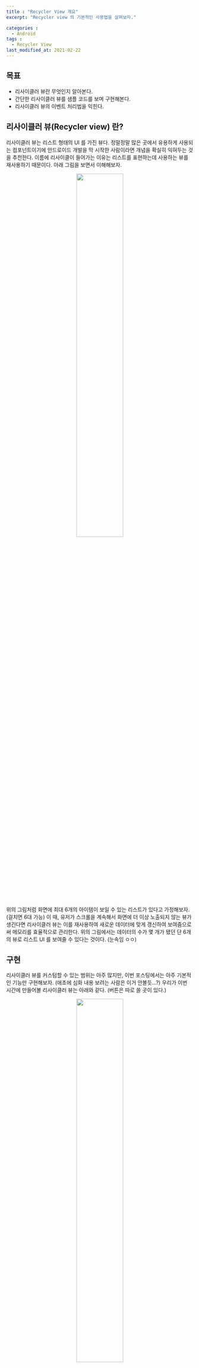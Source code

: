 ```yaml
---
title : "Recycler View 개요"
excerpt: "Recycler view 의 기본적인 사용법을 살펴보자."

categories :
  - Android 
tags : 
  - Recycler View 
last_modified_at: 2021-02-22
---
```


## 목표

- 리사이클러 뷰란 무엇인지 알아본다.
- 간단한 리사이클러 뷰를 샘플 코드를 보며 구현해본다.
- 리사이클러 뷰의 이벤트 처리법을 익힌다.

## 리사이클러 뷰(Recycler view) 란?

리사이클러 뷰는 리스트 형태의 UI 를 가진 뷰다. 정말정말 많은 곳에서 유용하게 사용되는 컴포넌트이기에 안드로이드 개발을 막 시작한 사람이라면 개념을 확실히 익혀두는 것을 추천한다. 이름에 리사이클이 들어가는 이유는 리스트를 표현하는데 사용하는 뷰를 재사용하기 때문이다. 아래 그림을 보면서 이해해보자. 

<p align="center">
  <img width="50%" height="50%" src="https://thkim9373.github.io/assets/images/recycler-view/recycler-view3.png">
</p>

위의 그림처럼 화면에 최대 6개의 아이템이 보일 수 있는 리스트가 있다고 가정해보자. (걸치면 6대 가능) 이 때, 유저가 스크롤을 계속해서 화면에 더 이상 노출되지 않는 뷰가 생긴다면 리사이클러 뷰는 이를 재사용하여 새로운 데이터에 맞게 갱신하여 보여줌으로써 메모리를 효율적으로 관리한다. 위의 그림에서는 데이터의 수가 몇 개가 됐던 단 6개의 뷰로 리스트 UI 를 보여줄 수 있다는 것이다. (눈속임 ㅇㅇ) 

## 구현

리사이클러 뷰를 커스텀할 수 있는 범위는 아주 많지만, 이번 포스팅에서는 아주 기본적인 기능만 구현해보자. (애초에 심화 내용 보려는 사람은 이거 안볼듯...?) 우리가 이번 시간에 만들어볼 리사이클러 뷰는 아래와 같다. (버튼은 따로 쓸 곳이 있다.) 

<p align="center">
  <img width="50%" height="50%" src="https://thkim9373.github.io/assets/images/recycler-view/recycler-view4.png">
</p>

2개의 텍스트 뷰에 각각 텍스트를 표시할 수 있고, 세로 방향으로 스크롤이 가능한 리사이클러 뷰다. 위와 같은 리사이클러 뷰를 구현하는데 필수적으로 필요한 것은 

- Item - 리스트를 구성하는 데이터
- View Holder - 아이템 뷰를 담을 수 있는 홀더
- Adapter - 데이터 리스트를 리사이클러 뷰와 연결해주는 역할
- Layout Manager - 리사이클러 뷰의 모양과 동작을 관리

이며, 추가적으로 Item decoration 이라는 컴포넌트를 추가해서 아이템 사이에 구분선을 만든다거나, 아이템이 보여지는 시점 및 위치를 조정하여 다양한 UI/UX 를 제공할 수 있다. 위의 리사이클러 뷰에는 구분선을 만드는 아이템 데코레이션이 적용되어 있는 상태이다. 

### Item

먼저 리스트에 넣을 데이터를 만들자. id 는 유저에게 보여지는 데이터는 아니지만, 나중에 어탭터를 구현할 때 필요하니 넣어주자. 

```kotlin
data class Item(
    // 고유값
    val id: Int,
    val title: String = "",
    var description: String = "",
)
```

### View Holder

뷰 홀더는 리사이클을 하기 위한 아이템 뷰를 가지고 있는 홀더이다. 클래스를 만들기에 앞서 타이틀과 디스크립션을 표시해줄 레이아웃을 생성하자. 

```xml
<androidx.constraintlayout.widget.ConstraintLayout xmlns:android="http://schemas.android.com/apk/res/android"
    xmlns:app="http://schemas.android.com/apk/res-auto"
    xmlns:tools="http://schemas.android.com/tools"
    android:id="@+id/container"
    android:layout_width="match_parent"
    android:layout_height="wrap_content"
    android:padding="16dp">

    <TextView
        android:id="@+id/title"
        android:layout_width="0dp"
        android:layout_height="wrap_content"
        android:textSize="36sp"
        android:textStyle="bold"
        app:layout_constraintEnd_toEndOf="parent"
        app:layout_constraintStart_toStartOf="parent"
        app:layout_constraintTop_toTopOf="parent"
        tools:text="Title" />

    <TextView
        android:id="@+id/description"
        android:layout_width="0dp"
        android:layout_height="wrap_content"
        android:textSize="24sp"
        app:layout_constraintBottom_toBottomOf="parent"
        app:layout_constraintEnd_toEndOf="parent"
        app:layout_constraintStart_toStartOf="parent"
        app:layout_constraintTop_toBottomOf="@id/title"
        tools:text="Description" />

</androidx.constraintlayout.widget.ConstraintLayout>
```

그리고 해당 뷰를 가지고 있을 뷰 홀더를 만든다. 뷰 홀더를 만들 때는 View 인스턴스를 생성자에 넘겨줘야 한다. 해당 포스팅에서는 뷰 바인딩을 사용하도록 하자. (아직 View Binding 사용법을 모른다고? 그럼 그것부터 보고 오자. 다 피가되고 살이 된다. [포스팅 보러가기](https://thkim9373.github.io/android/view-binding/))

```kotlin
class MyViewHolder(
    private val binding: ItemBinding
) : RecyclerView.ViewHolder(binding.root) {
    fun setItem(item: Item) {
        binding.apply {
            title.text = item.title
            description.text = item.description
        }
    }
}
```

### Adapter

어탭터는 데이터와 리사이클러 뷰를 연결해주는 역할을 한다. 너무 대충 말한 것 같은데... 구현할 수 있는 핵심적인 기능을 조금 더 자세히 말하면 아래와 같다. 

- 데이터에 따라 뷰 타입을 지정하여 상황에 맞는 뷰 홀더를 생성할 수 있다. (해당 포스팅에선 구현 ㄴㄴ)
- 뷰 홀더가 바인드 될 때, 데이터에 맞게 UI 를 갱신할 수 있다.
- 데이터가 변경되었을 때, 리사이클러 뷰를 갱신할 수 있다.

어탭터에도 종류가 몇 있는데, 그 중 오늘 사용할 어탭터는 [List Adapter](https://developer.android.com/reference/androidx/recyclerview/widget/ListAdapter) 이다. 리스트 어댑터는 데이터가 변했을 때, 리사이클러 뷰의 갱신을 아주 편리하게 할 수 있도록 구현되어 있는 친구다. 전통적으로 쓰이던 RecyclerView.Adapter 를 사용할 시절에는 데이터가 변했을 때, 추가, 제거 및 갱신을 일일히 알려줘야 했었지만, 지금은 시절이 좋아져서 Diff.ItemCallback 의 메서드만 잘 정의해놓으면 알아서 리사이클러 뷰를 갱신해준다. (시절 참 좋아졌네...) 

```kotlin
class MyAdapter : ListAdapter<Item, MyViewHolder>(
    object : DiffUtil.ItemCallback<Item>() {
				// id 가 같으면 같은 아이템이다. 
        override fun areItemsTheSame(oldItem: Item, newItem: Item): Boolean =
            oldItem.id == newItem.id
				
				// title 과 description 이 모두 같으면 내용도 같다. 
        override fun areContentsTheSame(oldItem: Item, newItem: Item): Boolean =
            oldItem.title == newItem.title &&
                    oldItem.description == newItem.description
    }
) {
    override fun onCreateViewHolder(parent: ViewGroup, viewType: Int): MyViewHolder =
        MyViewHolder(
						// 이렇게 뷰 바인딩 객체를 생성하여 넘겨준다. 
            ItemBinding.inflate(
                LayoutInflater.from(parent.context),
                parent,
                false
            )
        )

    override fun onBindViewHolder(holder: MyViewHolder, position: Int) {
				// 뷰 홀더가 바인딩 될 때마다 해당 포지션에 맞는 아이템을 넘겨줘서 뷰를 갱신한다. 
        holder.setItem(getItem(position))
    }
}
```

위에 언급한 것 처럼 리스트 어댑터를 쓸 때는 데이터의 변화를 일일히 알려주지 않아도 되고, 변경하고 싶은 땐 submitList() 라는 메서드로 갱신하고 싶은 데이터 리스트를 가져다 주기만 하면 된다. 새로운 리스트를 받으면 원래 가지고 있던 리스트의 아이템들과 새로운 아이템들을 구현해놓은 DiffUtil.ItemCallback 에 정의한대로 비교하여 결과에 따라 추가, 변경 및 제거 등을 수행해준다. 심지어 아이템의 비교는 백그라운드에서 처리해주기 때문에 성능까지도 보장해주는 아주 듬직한 친구다. 

DiffUtil.ItemCallback 를 구현할 때, 꼭 구현해야 하는 메서드는 위의 areItemsTheSame 과 areContentsTheSame 이다. areItemsTheSame 은 같은 아이템인지 여부를 리턴해주면 되며, 위의 코드에서는 id 를 비교하여 같으면 true, 다르면 false 를 리턴하도록 구현했다. 해당 메서드의 리턴 값이 false 이면 그 아이템이 표시되고 있는 뷰 홀더가 갱신된다. 만약 true 를 반환하게 되면 다른 메서드인 areContentsTheSame 이 호출되는데, 여기서는 두 아이템의 내용이 같은지 여부를 리턴해주면 된다. 해당 메서드는 리턴 값이 true 이면 뷰 홀더를 갱신하지 않게 되고, false 이면 해당 아이템이 표시되고 있는 포지션의 뷰 홀더가 갱신된다. 

DiffUtil.ItemCallback 의 메서드들을 작성할 때 유의해야 할 점이 있는데, areItemsTheSame 의 리턴 값으로 객체를 비교한 값으로 내보내지 않는 것이 좋다. (해시 코드 등 사용 ㄴㄴ) 객체가 같은지 여부를 리턴하게 되면 뒤의 areContentsTheSame 또한 같은 객체를 비교하게 되므로 같은 항목을 검사하면 모두 true 가 나오기 때문이다. 따라서 리스트 어탭터에 submitList() 를 할 때는 되도록 ***비교할 수 있는 고유값을 가진 다른 객체로 이루어진 리스트***를 넣는 것이 바람직한 사용 방법인 것 같다. (적다보니 submitList() 가 먼저 나와버렸는데 뒤의 액티비티 코드에서 사용한다.)

### Activity

리스트를 이것 저것 바꿀 수 있는 버튼이 2개 그리고 오늘의 주인공인 리사이클러 뷰가 하나 있는 레이아웃을 만들자. 

```xml
<androidx.constraintlayout.widget.ConstraintLayout xmlns:android="http://schemas.android.com/apk/res/android"
    xmlns:app="http://schemas.android.com/apk/res-auto"
    xmlns:tools="http://schemas.android.com/tools"
    android:layout_width="match_parent"
    android:layout_height="match_parent"
    tools:context=".MainActivity">

    <Button
        android:id="@+id/list1Button"
        android:layout_width="wrap_content"
        android:layout_height="wrap_content"
        android:text="submit list1"
        app:layout_constraintEnd_toStartOf="@+id/list2Button"
        app:layout_constraintStart_toStartOf="parent"
        app:layout_constraintTop_toTopOf="parent" />

    <Button
        android:id="@+id/list2Button"
        android:layout_width="wrap_content"
        android:layout_height="wrap_content"
        android:text="submit list2"
        app:layout_constraintEnd_toEndOf="parent"
        app:layout_constraintStart_toEndOf="@id/list1Button"
        app:layout_constraintTop_toTopOf="parent" />

    <androidx.recyclerview.widget.RecyclerView
        android:id="@+id/recyclerView"
        android:layout_width="0dp"
        android:layout_height="0dp"
        app:layout_constraintBottom_toBottomOf="parent"
        app:layout_constraintEnd_toEndOf="parent"
        app:layout_constraintStart_toStartOf="parent"
        app:layout_constraintTop_toBottomOf="@id/list1Button" />

</androidx.constraintlayout.widget.ConstraintLayout>
```

다음은 코드! 

```kotlin
class MainActivity : AppCompatActivity() {

    private lateinit var binding: ActivityMainBinding
		
		// 리사이클러 뷰에 할당할 어댑터 
    private val myAdapter = MyAdapter()

		// 리사이클러 뷰에 할당할 리스트 1
    private val list1 = listOf(
        Item(1, "Item 1", "Description 1",),
        Item(2, "Item 2", "Description 2",),
        Item(3, "Item 3", "Description 3",),
        Item(4, "Item 4", "Description 4",),
        Item(5, "Item 5", "Description 5",),
        Item(6, "Item 6", "Description 6",),
        Item(7, "Item 7", "Description 7",),
        Item(8, "Item 8", "Description 8",),
        Item(9, "Item 9", "Description 9",),
        Item(10, "Item 10", "Description 10",),
    )
		// 22
    private val list2 = listOf(
        Item(0, "Odd List", "First Item!",),
        Item(1, "Item 1", "Description 1",),
        Item(3, "Item 3", "Description 3",),
        Item(5, "Item 5", "Description 5",),
        Item(7, "Item 7", "Description 7",),
        Item(9, "Item 9", "Description 9",),
        Item(10, "Item 10", "Last Item!",),
    )

    override fun onCreate(savedInstanceState: Bundle?) {
        super.onCreate(savedInstanceState)
        binding = ActivityMainBinding.inflate(layoutInflater)
        setContentView(binding.root)

        binding.apply {
            // 리사이클러 뷰의 속성 정의 ㄱㄱ
            recyclerView.apply {

                // 해당 리스트를 세로 스크롤이 가능한 리스트로 사용할 수 있도록 해준다.
                layoutManager = LinearLayoutManager(this@MainActivity)

                // 아이템 사이의 구분선을 만들어 준다.
                addItemDecoration(
                    DividerItemDecoration(
                        this@MainActivity,
                        DividerItemDecoration.VERTICAL
                    )
                )

                // 어댑터를 할당한다.
                adapter = this@MainActivity.myAdapter.apply {
                    submitList(
                        list1
                    )
                }
            }

            list1Button.setOnClickListener {
                // 리스트를 갖다주면 아까 구현한 어댑터에서 리스트끼리 비교하여 리사이클러 뷰를 갱신해준다.
                myAdapter.submitList(list1)
            }
            list2Button.setOnClickListener {
                // 얘도 ㅇㅇ
                myAdapter.submitList(list2)
            }
        }
    }
}
```

주석에 다 설명을 다 써놔서 적을 내용이 별로 없다. (코드가 간단하기도 하구) 아 하나 있구나! 

리스트 어댑터를 사용할 때 리사이클러 뷰에 노출할 데이터를 변경하고 싶으면 어댑터 코드에서 살짝 등장한 submitList() 메서드를 사용하면 된다. 기본적인 애니메이션도 구현이 되어있어서 생각보다 꽤나 그럴싸하게 리사이클러 뷰가 갱신되는걸 볼 수 있다. 

여기까지 기본적인 리사이클러 뷰 구현이 끝났다. 이제 리사이클러 뷰에 이벤트(클릭 등)를 줬을 때, 처리하는 방법을 알아보자. 

## 이벤트 처리

리사이클러 뷰에는 리스트 뷰의 onItemClickListener 같이 이벤트를 처리할 수 있도록 제공되는 인터페이스가 없다. 따라서 직접 클릭, 롱클릭 등의 이벤트를 처리할 수 있도록 구현해줘야 한다. 한 번에 다 하지 왜 2번 보게 만드냐고 할 수 있지만 2번 보면 2배 더 좋은 내용이니 복습의 느낌으로 한 번 더 보도록 하자. 

### Adapter

이벤트를 전달할 리스너를 하나 만들고, 액티비티에서 어댑터를 생성할 때 받을 수 있도록 하자. 마지막으로 해당 리스너를 뷰 홀더가 바인딩 될 때 건네주자. 

```kotlin
class MyAdapter(
    // 어탭터를 생성할 때 리스너도 받아오자  
    private val listener: MyAdapterListener
) : ListAdapter<Item, MyViewHolder>(
    ...
) {
		// 이벤트를 전달해 줄 리스너를 정의한다. 
    interface MyAdapterListener {
        fun onItemClick(position: Int)
        fun onItemLongClick(position: Int)
    }

    ...

    override fun onBindViewHolder(holder: MyViewHolder, position: Int) {
        holder.apply {
            setItem(getItem(position))
            // 여기서 홀더에 리스너를 전달해주자 
            setListener(listener)
        }
    }
}
```

### View Holder

눌렀을 때 아무 반응이 없으면 재미가 덜하니 레이아웃 단에서 간단한 처리를 하나 하자. 

```xml
<androidx.constraintlayout.widget.ConstraintLayout 
		...
    android:background="?attr/selectableItemBackground"\>

    <TextView ... />

    <TextView ... />

</androidx.constraintlayout.widget.ConstraintLayout>
```

해당 속성을 추가하면 조금 더 역동적이게 된다. ([간단하게 리플 이펙트 사용하는 법](https://thkim9373.github.io/android/tips/#%EA%B0%84%EB%8B%A8%ED%95%98%EA%B2%8C-ripple-%EC%9D%B4%ED%8E%99%ED%8A%B8-%EC%82%AC%EC%9A%A9%ED%95%98%EA%B8%B0)) 

다음은 코드에 리스너를  수정하자. 

```kotlin
class MyViewHolder(
    private val binding: ItemBinding,
) : RecyclerView.ViewHolder(binding.root) {

    ...
		
		// 리스너를 할당하는 메서드
    fun setListener(listener: MyAdapter.MyAdapterListener) {
        binding.container.apply {
            setOnClickListener {
                if (adapterPosition != RecyclerView.NO_POSITION) {
                    listener.onItemClick(adapterPosition)
                }
            }
            setOnLongClickListener {
                if (adapterPosition != RecyclerView.NO_POSITION) {
                    listener.onItemLongClick(adapterPosition)
                }
                return@setOnLongClickListener true
            }
        }
    }
}
```

뷰 홀더는 리사이클러 뷰에서 본인의 위치를 adapterPosition 으로 가져올 수 있다. 뷰에 이벤트가 발생했을 때, 구현해 둔 리스너에 뷰 홀더의 포지션을 넘겨주도록 하자. 이 때 주의할 점은 반드시 RecyclerView.NO_POSITION 인지 체크한 후 사용해야 한다. RecyclerView.NO_POSITION 은 리사이클러 뷰가 갱신 중일 때 어댑터 포지션을 가져오면 리턴되는 값이다. 그러므로 해당 값이 아닐 때만 리스너를 트리거 시켜주도록 하자. 

### Activity

```kotlin
// 리스너를 추가하자 
class MainActivity : AppCompatActivity(), MyAdapter.MyAdapterListener {
		
		// 어댑터를 생성할 때, 리스너를 넘겨주자. 
		private val myAdapter = MyAdapter(this)

		...

		// 아이템을 클릭 및 롱클릭 하게되면 토스트를 보여주도록 구현해놓았다. 
    override fun onItemClick(position: Int) {
        Toast.makeText(this, "$position click!", Toast.LENGTH_SHORT).show()
    }

    override fun onItemLongClick(position: Int) {
        Toast.makeText(this, "$position long click!", Toast.LENGTH_SHORT).show()
    }
}
```

여기까지 리사이클러 뷰 이벤트를 처리하는 방법 중 하나를 알아봤다. 위의 방법 뿐만 아니라 여러 방법이 존재하겠지만, 해당 방법을 소개한 이유는 위의 방법이 뷰 홀더, 어탭터 및 액티비티가 가지는 본연의 역할을 지킬 수 있는 방법이라 생각하여 추천하기 때문이다. 

## 마치며

리사이클러 뷰의 기본적인 사용 방법과 이벤트를 처리하는 방법을 알아보는 시간을 가져봤다. 리사이클러 뷰는 안드로이드 개발을 하는데 있어서 필수적으로 익혀둬야 하는 컴포넌트라 기초부터 확실한 개념을 가지는 것을 추천한다. 아울러 해당 포스팅의 내용 외에도 봐야할 내용이 많으니 후에 다른 내용들도 포스팅 해야겠다. To be continued...
